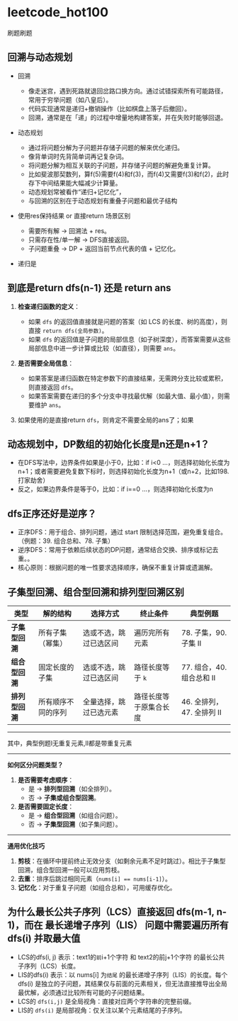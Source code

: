 # leetcode_hot100
刷题刷题


## 回溯与动态规划
- 回溯 
  - 像走迷宫，遇到死路就退回岔路口换方向。通过试错探索所有可能路径，常用于穷举问题（如八皇后）。
  - 代码实现通常是递归+撤销操作（比如棋盘上落子后撤回）。
  - 回溯，通常是在「递」的过程中增量地构建答案，并在失败时能够回退。

- 动态规划
  - 通过将问题分解为子问题并存储子问题的解来优化递归。
  - 像背单词时先背简单词再记复杂词。
  - 将问题分解为相互关联的子问题，并存储子问题的解避免重复计算。
  - 比如斐波那契数列，算f(5)需要f(4)和f(3)，而f(4)又需要f(3)和f(2)，此时存下中间结果能大幅减少计算量。
  - 动态规划常被看作“递归+记忆化”，
  - 与回溯的区别在于动态规划有重叠子问题和最优子结构
- 使用res保持结果 or 直接return 场景区别
  - 需要所有解 → 回溯法 + res。
  - 只需存在性/单一解 → DFS直接返回。
  - 子问题重叠 → DP + 返回当前节点代表的值 + 记忆化。
- 递归是
## 到底是return dfs(n-1) 还是 return ans
1. **检查递归函数的定义**：
   - 如果 `dfs` 的返回值直接就是问题的答案（如 LCS 的长度、树的高度），则直接 `return dfs(全局参数)`。
   - 如果 `dfs` 的返回值是子问题的局部信息（如子树深度），而答案需要从这些局部信息中进一步计算或比较（如直径），则需要 `ans`。

2. **是否需要全局信息**：
   - 如果答案是递归函数在特定参数下的直接结果，无需跨分支比较或累积，则直接返回 `dfs`。
   - 如果答案需要在递归的多个分支中寻找最优解（如最大值、最小值），则需要维护 `ans`。
3. 如果使用的是直接return `dfs`，则肯定不需要全局的ans了；如果
## 动态规划中，DP数组的初始化长度是n还是n+1？
- 在DFS写法中，边界条件如果是小于0，比如：if i<0 ...，则选择初始化长度为n+1；或者需要避免复数下标时，则选择初始化长度为n+1（或n+2，比如198.打家劫舍）
- 反之，如果边界条件是等于0，比如：if i==0 ...，则选择初始化长度为n
                          
## dfs正序还好是逆序？
- 正序DFS：用于组合、排列问题，通过 start 限制选择范围，避免重复组合。（例题：39. 组合总和、78. 子集）
- 逆序DFS：常用于依赖后续状态的DP问题，通常结合交换、排序或标记去重。。
- 核心原则：根据问题的唯一性要求选择顺序，确保不重复计算或遗漏解。

## **子集型回溯**、**组合型回溯**和**排列型回溯**区别
| **类型**       | **解的结构**          | **选择方式**           | **终止条件**           | **典型例题**               |
|----------------|-----------------------|------------------------|------------------------|----------------------------|
| **子集型回溯** | 所有子集（幂集）      | 选或不选，跳过已选区间  | 遍历完所有元素         | 78. 子集，90. 子集 II      |
| **组合型回溯** | 固定长度的子集        | 选或不选，跳过已选区间  | 路径长度等于 `k`       | 77. 组合，40. 组合总和 II  |
| **排列型回溯** | 所有顺序不同的序列    | 全量选择，跳过已选元素  | 路径长度等于原集合长度 | 46. 全排列，47. 全排列 II  |
---
其中，典型例题I无重复元素,II都是带重复元素

---

 **如何区分问题类型？**
1. **是否需要考虑顺序**：
   - 是 → **排列型回溯**（如全排列）。
   - 否 → **子集或组合型回溯**。
2. **是否需要固定长度**：
   - 是 → **组合型回溯**（如组合问题）。
   - 否 → **子集型回溯**（如子集问题）。

---

 **通用优化技巧**
1. **剪枝**：在循环中提前终止无效分支（如剩余元素不足时跳过）。相比于子集型回溯，组合型回溯一般可以应用剪枝。
2. **去重**：排序后跳过相同元素（`nums[i] == nums[i-1]`）。
3. **记忆化**：对于重复子问题（如组合总和），可用缓存优化。

## 为什么最长公共子序列（LCS）直接返回 dfs(m-1, n-1)，而在 最长递增子序列（LIS） 问题中需要遍历所有 dfs(i) 并取最大值
- LCS的dfs(i, j) 表示：text1的`前`i+1个字符 和 text2的前j+1个字符 的最长公共子序列（LCS）长度。
- LIS的dfs(i) 表示：以 nums[i] 为`结尾` 的最长递增子序列（LIS）的长度。每个 dfs(i) 是独立的子问题，其结果仅与前面的元素相关，但无法直接推导出全局最优解，必须通过比较所有可能的子问题结果。
- LCS的 `dfs(i,j)` 是全局视角：直接对应两个字符串的完整前缀。
- LIS的 `dfs(i)` 是局部视角：仅关注以某个元素结尾的子序列。